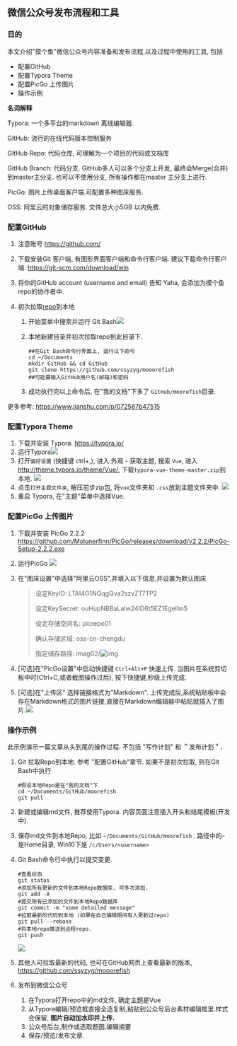 ## 微信公众号发布流程和工具

### 目的

本文介绍"摸个鱼"微信公众号内容准备和发布流程,以及过程中使用的工具, 包括

- 配置GitHub
- 配置Typora Theme
- 配置PicGo 上传图片
- 操作示例

**名词解释**

Typora: 一个多平台的markdown 离线编辑器. 

GitHub: 流行的在线代码版本控制服务

GitHub Repo: 代码仓库, 可理解为一个项目的代码或文档库

GitHub Branch: 代码分支. GitHub多人可以多个分支上开发, 最终会Merge(合并)到master主分支. 也可以不使用分支, 所有操作都在master 主分支上进行. 

PicGo: 图片上传桌面客户端.可配置多种图床服务.

OSS: 阿里云的对象储存服务. 文件总大小5GB 以内免费.

### 配置GitHub

1. 注意账号 https://github.com/

2. 下载安装Git 客户端, 有图形界面客户端和命令行客户端. 建议下载命令行客户端. https://git-scm.com/download/win

3. 将你的GitHub account (username and email) 告知 Yaha, 会添加为摸个鱼 repo的协作者中.

4. 初次拉取[repo](https://github.com/ssyzyg/mooorefish)到本地

   1. 开始菜单中搜索并运行 Git Bash![](https://picrepo01.oss-cn-chengdu.aliyuncs.com/img/20200504232307.png)

   2. 本地新建目录并初次拉取repo到此目录下. 

      ```shell
      ##在Git Bash命令行界面上, 运行以下命令
      cd ~/Documents
      mkdir GitHub && cd GitHub
      git clone https://github.com/ssyzyg/mooorefish
      ##可能要输入GitHub用户名(邮箱)和密码
      ```

   3. 成功执行完以上命令后, 在"我的文档"下多了 `GitHub/moorefish`目录. 

更多参考: https://www.jianshu.com/p/072587b47515

### 配置Typora Theme

1. 下载并安装 Typora. https://typora.io/
2. 运行Typora![](https://picrepo01.oss-cn-chengdu.aliyuncs.com/img/20200504233923.png)
3. 打开`偏好设置` (快捷键 ctrl+,), 进入 外观 - 获取主题, 搜索 `Vue`, 进入 http://theme.typora.io/theme/Vue/, 下载`typora-vue-theme-master.zip`到本地.
   ![](https://picrepo01.oss-cn-chengdu.aliyuncs.com/img/20200504234139.png)
4. 点击`打开主题文件夹`, 解压前步zip包, 将`vue`文件夹和 `.css`放到主题文件夹中. 
   ![](https://picrepo01.oss-cn-chengdu.aliyuncs.com/img/20200504234727.png)
5. 重启 Typora, 在"主题"菜单中选择Vue. 



### 配置PicGo 上传图片

1. 下载并安装 PicGo 2.2.2 https://github.com/Molunerfinn/PicGo/releases/download/v2.2.2/PicGo-Setup-2.2.2.exe

2. 运行PicGo ![](https://picrepo01.oss-cn-chengdu.aliyuncs.com/img/20200504235725.png)

3. 在"图床设置"中选择"阿里云OSS",并填入以下信息,并设置为默认图床

   > 设定KeyID: LTAI4G1NQqgQva2szvZT7TP2
   >
   > 设定KeySecret: ouHupNBBaLaIw24ID6t5EZ1Egellm5
   >
   > 设定存储空间名: picrepo01
   >
   > 确认存储区域: oss-cn-chengdu
   >
   > 指定储存路径: imag02/![img](https://cdn.nlark.com/yuque/0/2020/png/1205973/1588442896035-17783626-144e-415a-804c-3fb172f85210.png)

4. [可选]在"PicGo设置"中启动快捷键 `Ctrl+Alt+P` 快速上传.  当图片在系统剪切板中时(Ctrl+C,或者截图操作过后), 按下快捷键,秒级上传完成.

5. [可选]在"上传区" 选择链接格式为"Markdown". 上传完成后,系统粘贴板中会存在Markdown格式的图片链接,直接在Markdown编辑器中粘贴就插入了图片.![](https://picrepo01.oss-cn-chengdu.aliyuncs.com/img/20200505075151.png)

### 操作示例

此示例演示一篇文章从头到尾的操作过程. 不包括 "写作计划" 和 ＂发布计划＂．　

1. Git 拉取Repo到本地.  参考 "配置GitHub"章节. 如果不是初次拉取, 则在Git Bash中执行

   ```shell
   #假设本地Repo是在"我的文档"下
   cd ~/Documents/GitHub/moorefish
   git pull
   ```

2. 新建或编辑md文件, 推荐使用Typora.  内容页面注意插入开头和结尾模板(开发中).

3. 保存md文件到本地Repo, 比如 `~/Documents/GitHub/moorefish` .  路径中的`~` 是Home目录, Win10下是 `/c/Users/<username>`

4. Git Bash命令行中执行以提交变更. 

   ```shell
   #查看状态
   git status
   #添加所有更新的文件到本地Repo数据库, 可多次添加.
   git add -A
   #提交所有已添加的文件到本地Repo数据库
   git commit -m "some detailed message"
   #拉取最新的代码到本地 (如果在自己编辑期间有人更新过repo)
   git pull --rebase
   #将本地repo推送到远程repo. 
   git push
   ```

   ![](https://picrepo01.oss-cn-chengdu.aliyuncs.com/img/20200505083213.png)

5. 其他人可拉取最新的代码, 也可在GitHub网页上查看最新的版本, https://github.com/ssyzyg/mooorefish
6. 发布到微信公众号
   1. 在Typora打开repo中的md文件, 确定主题是Vue
   2. 从Typora编辑/预览框直接全选复制,粘贴到公众号后台素材编辑框里.样式会保留, **图片自动加水印并上传.**
   3. 公众号后台,制作或选取题图,编辑摘要
   4. 保存/预览/发布文章.

